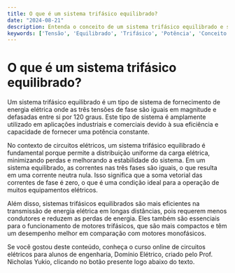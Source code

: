 ```yaml
---
title: O que é um sistema trifásico equilibrado?
date: "2024-08-21"
description: Entenda o conceito de um sistema trifásico equilibrado e sua importância em circuitos elétricos.
keywords: ['Tensão', 'Equilibrado', 'Trifásico', 'Potência', 'Conceito']
---
```


# O que é um sistema trifásico equilibrado?

Um sistema trifásico equilibrado é um tipo de sistema de fornecimento de energia elétrica onde as três tensões de fase são iguais em magnitude e defasadas entre si por 120 graus. Este tipo de sistema é amplamente utilizado em aplicações industriais e comerciais devido à sua eficiência e capacidade de fornecer uma potência constante.

No contexto de circuitos elétricos, um sistema trifásico equilibrado é fundamental porque permite a distribuição uniforme da carga elétrica, minimizando perdas e melhorando a estabilidade do sistema. Em um sistema equilibrado, as correntes nas três fases são iguais, o que resulta em uma corrente neutra nula. Isso significa que a soma vetorial das correntes de fase é zero, o que é uma condição ideal para a operação de muitos equipamentos elétricos.

Além disso, sistemas trifásicos equilibrados são mais eficientes na transmissão de energia elétrica em longas distâncias, pois requerem menos condutores e reduzem as perdas de energia. Eles também são essenciais para o funcionamento de motores trifásicos, que são mais compactos e têm um desempenho melhor em comparação com motores monofásicos.

Se você gostou deste conteúdo, conheça o curso online de circuitos elétricos para alunos de engenharia, Domínio Elétrico, criado pelo Prof. Nicholas Yukio, clicando no botão presente logo abaixo do texto.